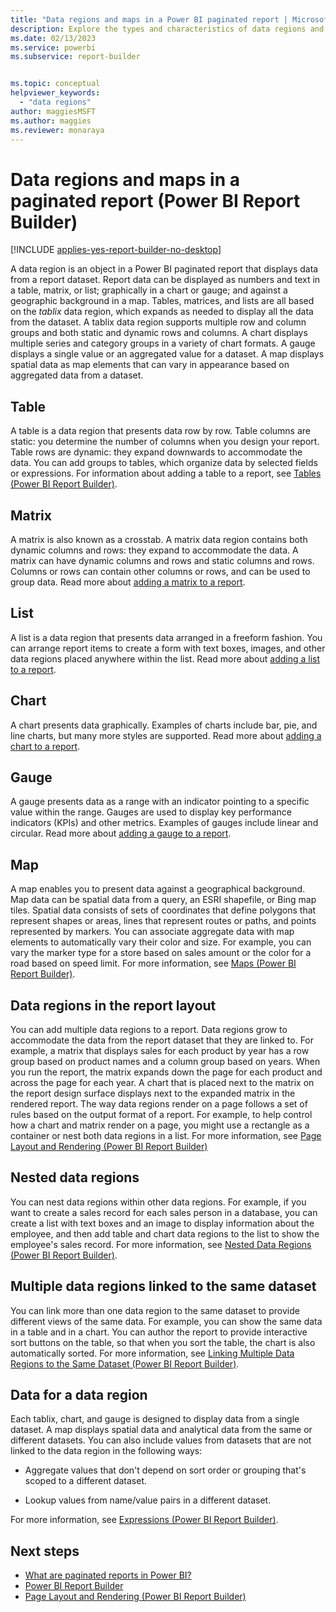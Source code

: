 ```yaml
---
title: "Data regions and maps in a Power BI paginated report | Microsoft Docs"
description: Explore the types and characteristics of data regions and maps to design the display from your paginated report datasets in Power BI Report Builder.  
ms.date: 02/13/2023
ms.service: powerbi
ms.subservice: report-builder


ms.topic: conceptual
helpviewer_keywords: 
  - "data regions"
author: maggiesMSFT
ms.author: maggies
ms.reviewer: monaraya
---
```

# Data regions and maps in a paginated report (Power BI Report Builder)

[!INCLUDE [applies-yes-report-builder-no-desktop](../../includes/applies-yes-report-builder-no-desktop.md)]

  A data region is an object in a Power BI paginated report that displays data from a report dataset. Report data can be displayed as numbers and text in a table, matrix, or list; graphically in a chart or gauge; and against a geographic background in a map. Tables, matrices, and lists are all based on the *tablix* data region, which expands as needed to display all the data from the dataset. A tablix data region supports multiple row and column groups and both static and dynamic rows and columns. A chart displays multiple series and category groups in a variety of chart formats. A gauge displays a single value or an aggregated value for a dataset. A map displays spatial data as map elements that can vary in appearance based on aggregated data from a dataset.  
  
## Table  
 A table is a data region that presents data row by row. Table columns are static: you determine the number of columns when you design your report. Table rows are dynamic: they expand downwards to accommodate the data. You can add groups to tables, which organize data by selected fields or expressions. For information about adding a table to a report, see [Tables &#40;Power BI Report Builder&#41;](/sql/reporting-services/report-design/tables-report-builder-and-ssrs).  
  
## Matrix  
 A matrix is also known as a crosstab. A matrix data region contains both dynamic columns and rows: they expand to accommodate the data. A matrix can have dynamic columns and rows and static columns and rows. Columns or rows can contain other columns or rows, and can be used to group data. Read more about [adding a matrix to a report](/sql/reporting-services/report-design/create-a-matrix-report-builder-and-ssrs).  
  
## List  
 A list is a data region that presents data arranged in a freeform fashion. You can arrange report items to create a form with text boxes, images, and other data regions placed anywhere within the list. Read more about [adding a list to a report](/sql/reporting-services/report-design/create-invoices-and-forms-with-lists-report-builder-and-ssrs).  
  
## Chart  
 A chart presents data graphically. Examples of charts include bar, pie, and line charts, but many more styles are supported. Read more about [adding a chart to a report](/sql/reporting-services/report-design/charts-report-builder-and-ssrs).  
  
## Gauge  
 A gauge presents data as a range with an indicator pointing to a specific value within the range. Gauges are used to display key performance indicators (KPIs) and other metrics. Examples of gauges include linear and circular. Read more about [adding a gauge to a report](/sql/reporting-services/report-design/gauges-report-builder-and-ssrs).  
  
## Map  
 A map enables you to present data against a geographical background. Map data can be spatial data from a query, an ESRI shapefile, or Bing map tiles. Spatial data consists of sets of coordinates that define polygons that represent shapes or areas, lines that represent routes or paths, and points represented by markers. You can associate aggregate data with map elements to automatically vary their color and size. For example, you can vary the marker type for a store based on sales amount or the color for a road based on speed limit. For more information, see [Maps &#40;Power BI Report Builder&#41;](maps-report-builder.md).  
  
## Data regions in the report layout  
 You can add multiple data regions to a report. Data regions grow to accommodate the data from the report dataset that they are linked to. For example, a matrix that displays sales for each product by year has a row group based on product names and a column group based on years. When you run the report, the matrix expands down the page for each product and across the page for each year. A chart that is placed next to the matrix on the report design surface displays next to the expanded matrix in the rendered report. The way data regions render on a page follows a set of rules based on the output format of a report. For example, to help control how a chart and matrix render on a page, you might use a rectangle as a container or nest both data regions in a list. For more information, see [Page Layout and Rendering &#40;Power BI Report Builder&#41;](/sql/reporting-services/report-design/page-layout-and-rendering-report-builder-and-ssrs)
  
## Nested data regions  
 You can nest data regions within other data regions. For example, if you want to create a sales record for each sales person in a database, you can create a list with text boxes and an image to display information about the employee, and then add table and chart data regions to the list to show the employee's sales record. For more information, see [Nested Data Regions &#40;Power BI Report Builder&#41;](/sql/reporting-services/report-design/nested-data-regions-report-builder-and-ssrs).
  
## Multiple data regions linked to the same dataset  
 You can link more than one data region to the same dataset to provide different views of the same data. For example, you can show the same data in a table and in a chart. You can author the report to provide interactive sort buttons on the table, so that when you sort the table, the chart is also automatically sorted. For more information, see [Linking Multiple Data Regions to the Same Dataset &#40;Power BI Report Builder&#41;](/sql/reporting-services/report-design/linking-multiple-data-regions-to-the-same-dataset-report-builder-and-ssrs).  
  
## Data for a data region  
 Each tablix, chart, and gauge is designed to display data from a single dataset. A map displays spatial data and analytical data from the same or different datasets. You can also include values from datasets that are not linked to the data region in the following ways:  
  
- Aggregate values that don't depend on sort order or grouping that's scoped to a different dataset.  
  
- Lookup values from name/value pairs in a different dataset.  
  
 For more information, see [Expressions &#40;Power BI Report Builder&#41;](/sql/reporting-services/report-design/expressions-report-builder-and-ssrs).  
  
## Next steps 

- [What are paginated reports in Power BI?](../paginated-reports-report-builder-power-bi.md)
- [Power BI Report Builder](../report-builder-power-bi.md)   
- [Page Layout and Rendering &#40;Power BI Report Builder&#41;](/sql/reporting-services/report-design/page-layout-and-rendering-report-builder-and-ssrs.md)    
